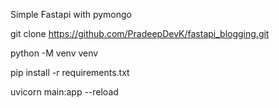 Simple Fastapi with pymongo

git clone https://github.com/PradeepDevK/fastapi_blogging.git

python -M venv venv

pip install -r requirements.txt

uvicorn main:app --reload